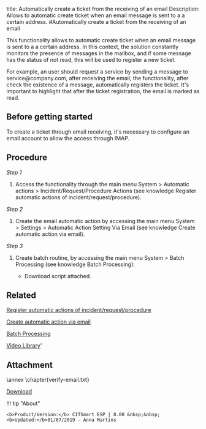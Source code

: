 title: Automatically create a ticket from the receiving of an email
Description: Allows to automatic create ticket when an email message is sent to a a certain address.
#Automatically create a ticket from the receiving of an email

This functionality allows to automatic create ticket when an email message is
sent to a a certain address. In this context, the solution constantly monitors
the presence of messages in the mailbox, and if some message has the status of
not read, this will be used to register a new ticket.

For example, an user should request a service by sending a message to
service\@company.com, after receiving the email, the functionality, after check
the existence of a message, automatically registers the ticket. It's important
to highlight that after the ticket registration, the email is marked as read.

Before getting started
--------------------------

To create a ticket through email receiving, it's necessary to configure an email
account to allow the access through IMAP.

Procedure
-------------

*Step 1*

1.  Access the functionality through the main menu System \> Automatic actions
    \> Incident/Request/Procedure Actions (see knowledge Register automatic
    actions of incident/request/procedure).

*Step 2*

1.  Create the email automatic action by accessing the main menu System \>
    Settings \> Automatic Action Setting Via Email (see knowledge Create
    automatic action via email).

*Step 3*

1.  Create batch routine, by accessing the main menu System \> Batch Processing
    (see knowledge Batch Processing):

    -   Download script attached.

Related
-------

[Register automatic actions of incident/request/procedure](/en/site/citsmart-esp-8/additional-features/automation-of-operation/configuration/register-automatic-actions-incident-request-procedure.md)

[Create automatic action via email](/en/site/citsmart-esp-8/platform-administration/configuring-automatic-actions/email-create-automatic-action-via-email.md)

[Batch Processing](/en/site/citsmart-esp-8/platform-administration/configuring-automatic-actions/batch-batch-processing.md)


<i class='fa fa-youtube-play  fa-2x' style='color:#97ce17;vertical-align: middle;'> </i> [Video Library](https://www.youtube.com/playlist?list=PLB5qK2uzf2RNemh0QXhtOXntvZ6G6o2B_)'

Attachment
------------
\annex
\chapter{verify-email.txt}

[Download](images/verify-email.txt)

!!! tip "About"

    <b>Product/Version:</b> CITSmart ESP | 8.00 &nbsp;&nbsp;
    <b>Updated:</b>01/07/2019 – Anna Martins
